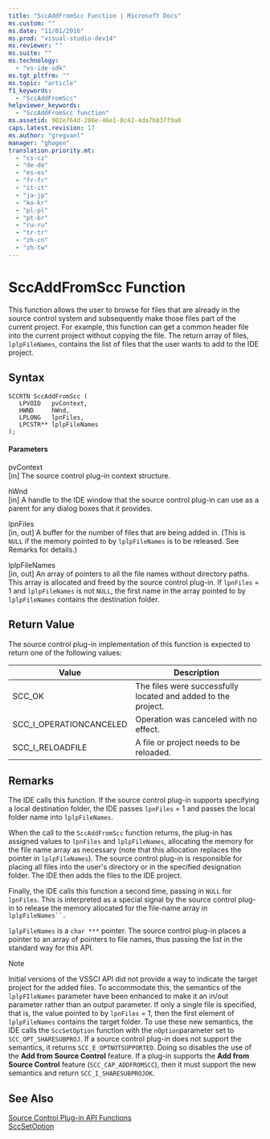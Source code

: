 ```yaml
---
title: "SccAddFromScc Function | Microsoft Docs"
ms.custom: ""
ms.date: "11/01/2016"
ms.prod: "visual-studio-dev14"
ms.reviewer: ""
ms.suite: ""
ms.technology: 
  - "vs-ide-sdk"
ms.tgt_pltfrm: ""
ms.topic: "article"
f1_keywords: 
  - "SccAddFromScc"
helpviewer_keywords: 
  - "SccAddFromScc function"
ms.assetid: 902e764d-200e-46e1-8c42-4da7b037f9a0
caps.latest.revision: 17
ms.author: "gregvanl"
manager: "ghogen"
translation.priority.mt: 
  - "cs-cz"
  - "de-de"
  - "es-es"
  - "fr-fr"
  - "it-it"
  - "ja-jp"
  - "ko-kr"
  - "pl-pl"
  - "pt-br"
  - "ru-ru"
  - "tr-tr"
  - "zh-cn"
  - "zh-tw"
---
```

# SccAddFromScc Function
This function allows the user to browse for files that are already in the source control system and subsequently make those files part of the current project. For example, this function can get a common header file into the current project without copying the file. The return array of files, `lplpFileNames`, contains the list of files that the user wants to add to the IDE project.  
  
## Syntax  
  
```cpp#  
SCCRTN SccAddFromScc (  
   LPVOID   pvContext,  
   HWND     hWnd,  
   LPLONG   lpnFiles,  
   LPCSTR** lplpFileNames  
);  
```  
  
#### Parameters  
 pvContext  
 [in] The source control plug-in context structure.  
  
 hWnd  
 [in] A handle to the IDE window that the source control plug-in can use as a parent for any dialog boxes that it provides.  
  
 lpnFiles  
 [in, out] A buffer for the number of files that are being added in. (This is `NULL` if the memory pointed to by `lplpFileNames` is to be released. See Remarks for details.)  
  
 lplpFileNames  
 [in, out] An array of pointers to all the file names without directory paths. This array is allocated and freed by the source control plug-in. If `lpnFiles` = 1 and `lplpFileNames` is not `NULL`, the first name in the array pointed to by `lplpFileNames` contains the destination folder.  
  
## Return Value  
 The source control plug-in implementation of this function is expected to return one of the following values:  
  
|Value|Description|  
|-----------|-----------------|  
|SCC_OK|The files were successfully located and added to the project.|  
|SCC_I_OPERATIONCANCELED|Operation was canceled with no effect.|  
|SCC_I_RELOADFILE|A file or project needs to be reloaded.|  
  
## Remarks  
 The IDE calls this function. If the source control plug-in supports specifying a local destination folder, the IDE passes `lpnFiles` = 1 and passes the local folder name into `lplpFileNames`.  
  
 When the call to the `SccAddFromScc` function returns, the plug-in has assigned values to `lpnFiles` and `lplpFileNames`, allocating the memory for the file name array as necessary (note that this allocation replaces the pointer in `lplpFileNames`). The source control plug-in is responsible for placing all files into the user's directory or in the specified designation folder. The IDE then adds the files to the IDE project.  
  
 Finally, the IDE calls this function a second time, passing in `NULL` for `lpnFiles`. This is interpreted as a special signal by the source control plug-in to release the memory allocated for the file-name array in `lplpFileNames``.`  
  
 `lplpFileNames` is a `char ***` pointer. The source control plug-in places a pointer to an array of pointers to file names, thus passing the list in the standard way for this API.  
  
> [!NOTE]
>  Initial versions of the VSSCI API did not provide a way to indicate the target project for the added files. To accommodate this, the semantics of the `lplpFIleNames` parameter have been enhanced to make it an in/out parameter rather than an output parameter. If only a single file is specified, that is, the value pointed to by `lpnFiles` = 1, then the first element of `lplpFileNames` contains the target folder. To use these new semantics, the IDE calls the `SccSetOption` function with the `nOption`parameter set to `SCC_OPT_SHARESUBPROJ`. If a source control plug-in does not support the semantics, it returns `SCC_E_OPTNOTSUPPORTED`. Doing so disables the use of the **Add from Source Control** feature. If a plug-in supports the **Add from Source Control** feature (`SCC_CAP_ADDFROMSCC`), then it must support the new semantics and return `SCC_I_SHARESUBPROJOK`.  
  
## See Also  
 [Source Control Plug-in API Functions](../extensibility/source-control-plug-in-api-functions.md)   
 [SccSetOption](../extensibility/sccsetoption-function.md)